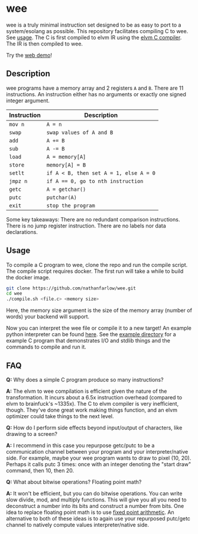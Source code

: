# wee

wee is a truly minimal instruction set designed to be as easy to port to a system/esolang as possible. This repository facilitates compiling C to wee. See [usage](#usage). The C is first compiled to elvm IR using the [elvm C compiler](https://github.com/shinh/elvm). The IR is then compiled to wee.

Try the [web demo](https://wee.farlow.dev)!

## Description
wee programs have a memory array and 2 registers `A` and `B`. There are 11 instructions. An instruction either has no arguments or exactly one signed integer argument.

| Instruction   | Description |
| ------------- | ----------- |
| `mov n`       | `A = n` |
| `swap`        | `swap values of A and B` |
| `add`         | `A += B` |
| `sub`         | `A -= B` |
| `load`        | `A = memory[A]` |
| `store`       | `memory[A] = B` |
| `setlt`       | `if A < B, then set A = 1, else A = 0` |
| `jmpz n`      | `if A == 0, go to nth instruction` |
| `getc`        | `A = getchar()` |
| `putc`        | `putchar(A)` |
| `exit`        | `stop the program` |

Some key takeaways: There are no redundant comparison instructions. There is no jump register instruction. There are no labels nor data declarations. 

## Usage
To compile a C program to wee, clone the repo and run the compile script. The compile script requires docker. The first run will take a while to build the docker image.
```bash
git clone https://github.com/nathanfarlow/wee.git
cd wee
./compile.sh <file.c> <memory size>
```
Here, the memory size argument is the size of the memory array (number of words) your backend will support.

Now you can interpret the wee file or compile it to a new target! An example python interpreter can be found [here](https://github.com/nathanfarlow/wee/tree/main/interpreter.py). See the [example directory](https://github.com/nathanfarlow/wee/tree/main/example) for a example C program that demonstrates I/O and stdlib things and the commands to compile and run it.

## FAQ
**Q:** Why does a simple C program produce so many instructions?

**A:** The elvm to wee compilation is efficient given the nature of the transformation. It incurs about a 6.5x instruction overhead (compared to elvm to brainfuck's ~1335x). The C to elvm compiler is very inefficient, though. They've done great work making things function, and an elvm optimizer could take things to the next level.

**Q:** How do I perform side effects beyond input/output of characters, like drawing to a screen?

**A:** I recommend in this case you repurpose getc/putc to be a communication channel between your program and your interpreter/native side. For example, maybe your wee program wants to draw to pixel (10, 20). Perhaps it calls putc 3 times: once with an integer denoting the "start draw" command, then 10, then 20.

**Q:** What about bitwise operations? Floating point math?

**A:** It won't be efficient, but you can do bitwise operations. You can write slow divide, mod, and multiply functions. This will give you all you need to deconstruct a number into its bits and construct a number from bits. One idea to replace floating point math is to use [fixed point arithmetic](https://en.wikipedia.org/wiki/Fixed-point_arithmetic). An alternative to both of these ideas is to again use your repurposed putc/getc channel to natively compute values interpreter/native side.
